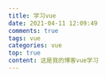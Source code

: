 ```yaml
---
title: 学习vue
date: 2021-04-11 12:09:49
comments: true
tags: vue
categories: vue
top: true
content: 这是我的博客vue学习
---
```

